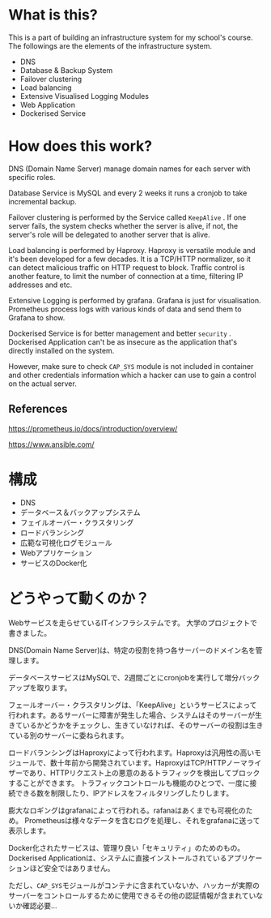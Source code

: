 # What is this?

This is a part of building an infrastructure system for my school's course.
The followings are the elements of the infrastructure system.

- DNS
- Database & Backup System
- Failover clustering
- Load balancing
- Extensive Visualised Logging Modules
- Web Application
- Dockerised Service

# How does this work?

DNS (Domain Name Server) manage domain names for each server with specific roles.

Database Service is MySQL and every 2 weeks it runs a cronjob to take incremental backup.

Failover clustering is performed by the Service called `KeepAlive` . If one server fails, the system checks whether the server is alive, if not, the server's role will be delegated to another server that is alive.

Load balancing is performed by Haproxy. Haproxy is versatile module and it's been developed for a few decades. It is a TCP/HTTP normalizer, so it can detect malicious traffic on HTTP request to block.
Traffic control is another feature, to limit the number of connection at a time, filtering IP addresses and etc.

Extensive Logging is performed by grafana. Grafana is just for visualisation. 
Prometheus process logs with various kinds of data and send them to Grafana to show.

Dockerised Service is for better management and better `security` .
Dockerised Application can't be as insecure as the application that's directly installed on the system.

However, make sure to check `CAP_SYS` module is not included in container and other credentials information which a hacker can use to gain a control on the actual server.

## References 

https://prometheus.io/docs/introduction/overview/

https://www.ansible.com/

# 構成

- DNS
- データベース＆バックアップシステム
- フェイルオーバー・クラスタリング
- ロードバランシング
- 広範な可視化ログモジュール
- Webアプリケーション
- サービスのDocker化

# どうやって動くのか？

Webサービスを走らせているITインフラシステムです。
大学のプロジェクトで書きました。

DNS(Domain Name Server)は、特定の役割を持つ各サーバーのドメイン名を管理します。

データベースサービスはMySQLで、2週間ごとにcronjobを実行して増分バックアップを取ります。

フェールオーバー・クラスタリングは、「KeepAlive」というサービスによって行われます。あるサーバーに障害が発生した場合、システムはそのサーバーが生きているかどうかをチェックし、生きていなければ、そのサーバーの役割は生きている別のサーバーに委ねられます。

ロードバランシングはHaproxyによって行われます。Haproxyは汎用性の高いモジュールで、数十年前から開発されています。HaproxyはTCP/HTTPノーマライザーであり、HTTPリクエスト上の悪意のあるトラフィックを検出してブロックすることができます。
トラフィックコントロールも機能のひとつで、一度に接続できる数を制限したり、IPアドレスをフィルタリングしたりします。

膨大なロギングはgrafanaによって行われる。rafanaはあくまでも可視化のため。
Prometheusは様々なデータを含むログを処理し、それをgrafanaに送って表示します。

Docker化されたサービスは、管理り良い「セキュリティ」のためのもの。
Dockerised Applicationは、システムに直接インストールされているアプリケーションほど安全ではありません。

ただし、`CAP_SYS`モジュールがコンテナに含まれていないか、ハッカーが実際のサーバーをコントロールするために使用できるその他の認証情報が含まれていないか確認必要...

